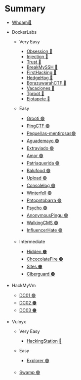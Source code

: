 # Summary

* [Whoami👋​](README.md)

* DockerLabs
  * Very Easy
    * [Obsession ​🔵​](Dockerlabs/Obsession.md)
    * [Injection ​🔵​](Dockerlabs/Injection.md)
    * [Trust ​🔵​](Dockerlabs/Trust.md)
    * [BreakMySSH ​🔵​](Dockerlabs/BreakMySSH.md)
    * [FirstHacking ​🔵​](Dockerlabs/FirstHacking.md)
    * [HedgeHog ​🔵​](Dockerlabs/HedgeHog.md)
    * [BorazuwarahCTF ​🔵​](Dockerlabs/BorazuwarahCTF.md)
    * [Vacaciones ​🔵​](Dockerlabs/Vacaciones.md)
    * [Tproot ​🔵​](Dockerlabs/Tproot.md)
    * [Ejotapete ​🔵​](Dockerlabs/Ejotapete.md)

  * Easy
    * [Grooti ​🟢​](Dockerlabs/grooti.md)
    * [PingCTF ​🟢​](Dockerlabs/PingCTF.md)
    * [Pequeñas-mentirosas ​🟢​](Dockerlabs/Pequeñas-mentirosas.md)
    * [Aguademayo ​🟢​](Dockerlabs/Aguademayo.md)
    * [Extraviado ​🟢​](Dockerlabs/Extraviado.md)
    * [Amor ​🟢​](Dockerlabs/Amor.md)
    * [Patriaquerida ​🟢​](Dockerlabs/Patriaquerida.md)
    * [Balufood ​🟢​](Dockerlabs/Balufood.md)
    * [Upload ​🟢​](Dockerlabs/Upload.md)
    * [Consolelog ​🟢​](Dockerlabs/Consolelog.md)
    * [Winterfell ​🟢​](Dockerlabs/Winterfell.md)
    * [Pntopntobarra ​🟢​](Dockerlabs/Pntopntobarra.md)
    * [Psycho ​🟢​](Dockerlabs/Psycho.md)
    * [AnonymousPingu ​🟢​](Dockerlabs/AnonymousPingu.md)
    * [WalkingCMS ​🟢​](Dockerlabs/WalkingCMS.md)
    * [InfluencerHate ​🟢​](Dockerlabs/Influencerhate.md)
  * Intermediate
    * [Hidden ​🟠​](Dockerlabs/Hidden.md)
    * [ChcocolateFire ​🟠​](Dockerlabs/ChocolateFire.md)
    * [Sites ​🟠​](Dockerlabs/sites.md)
    * [Ciberguard ​🟠​](Dockerlabs/Ciberguard.md)
    

* HackMyVm
  * [DC01 ​🟢​](HackMyVM/DC01.md)
  * [DC02 ​🟠​](HackMyVM/DC02.md)
  * [DC03 ​🟠​](HackMyVM/DC03.md)

* Vulnyx
  * Very Easy
    * [HackingStation ​🔵​](Vulnyx/HackingStation.md)
  * Easy
    * [Explorer ​🟢​](Vulnyx/Explorer.md)

  * [Swamp ​🟢​](Vulnyx/Swamp.md)


